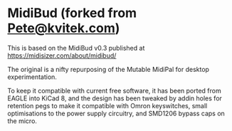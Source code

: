 # MidiBud (forked from Pete@kvitek.com)

This is based on the MidiBud v0.3 published at https://midisizer.com/about/midibud/

The original is a nifty repurposing of the Mutable MidiPal for desktop experimentation.

To keep it compatible with current free software, it has been ported from EAGLE into KiCad 8, and the design has been tweaked by addin holes for retention pegs to make it compatible with Omron keyswitches, small optimisations to the power supply circuitry, and SMD1206 bypass caps on the micro.
